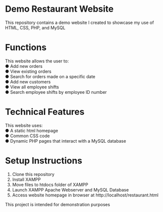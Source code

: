 # Demo Restaurant Website

This repository contains a demo website I created to showcase my use of HTML, CSS, PHP, and MySQL

# Functions
This website allows the user to:  
● Add new orders   
● View existing orders  
● Search for orders made on a specific date  
● Add new customers  
● View all employee shifts  
● Search employee shifts by employee ID number  
  
# Technical Features
This website uses:  
● A static html homepage  
● Common CSS code  
● Dynamic PHP pages that interact with a MySQL database  

# Setup Instructions
1. Clone this repository  
2. Install XAMPP  
3. Move files to htdocs folder of XAMPP  
4. Launch XAMPP Apache Webserver and MySQL Database  
5. Access website homepage in browser at http://localhost/restaurant.html  


This project is intended for demonstration purposes  
